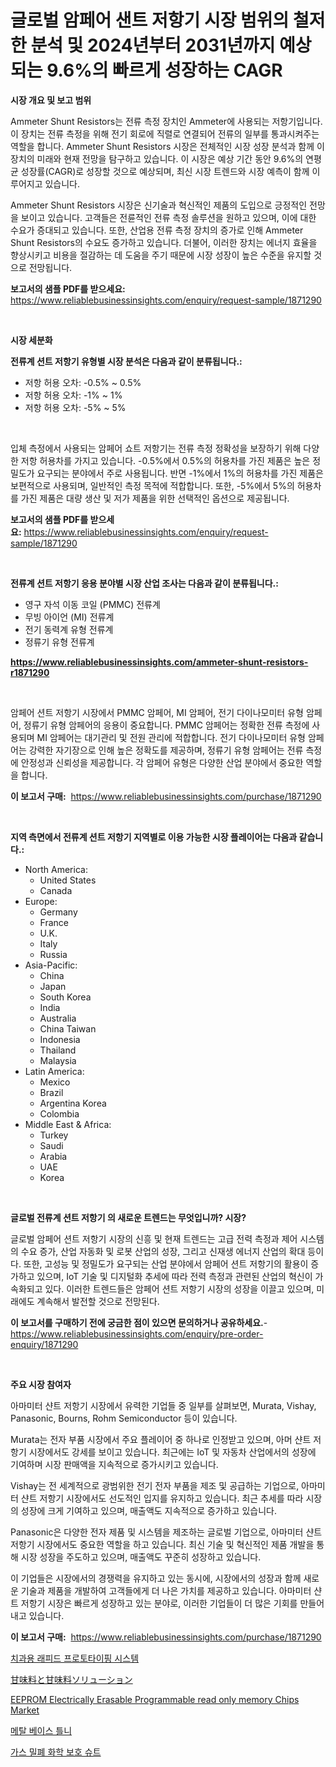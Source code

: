 <p><h1>글로벌 암페어 샌트 저항기 시장 범위의 철저한 분석 및 2024년부터 2031년까지 예상되는 9.6%의 빠르게 성장하는 CAGR</h1></p><p><strong>시장 개요 및 보고 범위</strong></p>
<p><p>Ammeter Shunt Resistors는 전류 측정 장치인 Ammeter에 사용되는 저항기입니다. 이 장치는 전류 측정을 위해 전기 회로에 직렬로 연결되어 전류의 일부를 통과시켜주는 역할을 합니다. Ammeter Shunt Resistors 시장은 전체적인 시장 성장 분석과 함께 이 장치의 미래와 현재 전망을 탐구하고 있습니다. 이 시장은 예상 기간 동안 9.6%의 연평균 성장률(CAGR)로 성장할 것으로 예상되며, 최신 시장 트렌드와 시장 예측이 함께 이루어지고 있습니다.</p><p>Ammeter Shunt Resistors 시장은 신기술과 혁신적인 제품의 도입으로 긍정적인 전망을 보이고 있습니다. 고객들은 전륜적인 전류 측정 솔루션을 원하고 있으며, 이에 대한 수요가 증대되고 있습니다. 또한, 산업용 전류 측정 장치의 증가로 인해 Ammeter Shunt Resistors의 수요도 증가하고 있습니다. 더불어, 이러한 장치는 에너지 효율을 향상시키고 비용을 절감하는 데 도움을 주기 때문에 시장 성장이 높은 수준을 유지할 것으로 전망됩니다.</p></p>
<p><strong>보고서의 샘플 PDF를 받으세요:</strong> <a href="https://www.reliablebusinessinsights.com/enquiry/request-sample/1871290">https://www.reliablebusinessinsights.com/enquiry/request-sample/1871290</a></p>
<p>&nbsp;</p>
<p><strong>시장 세분화</strong></p>
<p><strong>전류계 션트 저항기 유형별 시장 분석은 다음과 같이 분류됩니다.:</strong></p>
<p><ul><li>저항 허용 오차: -0.5% ~ 0.5%</li><li>저항 허용 오차: -1% ~ 1%</li><li>저항 허용 오차: -5% ~ 5%</li></ul></p>
<p>&nbsp;</p>
<p><p>입체 측정에서 사용되는 암페어 쇼트 저항기는 전류 측정 정확성을 보장하기 위해 다양한 저항 허용차를 가지고 있습니다. -0.5%에서 0.5%의 허용차를 가진 제품은 높은 정밀도가 요구되는 분야에서 주로 사용됩니다. 반면 -1%에서 1%의 허용차를 가진 제품은 보편적으로 사용되며, 일반적인 측정 목적에 적합합니다. 또한, -5%에서 5%의 허용차를 가진 제품은 대량 생산 및 저가 제품을 위한 선택적인 옵션으로 제공됩니다.</p></p>
<p><strong>보고서의 샘플 PDF를 받으세요:</strong>&nbsp;<a href="https://www.reliablebusinessinsights.com/enquiry/request-sample/1871290">https://www.reliablebusinessinsights.com/enquiry/request-sample/1871290</a></p>
<p>&nbsp;</p>
<p><strong> 전류계 션트 저항기 응용 분야별 시장 산업 조사는 다음과 같이 분류됩니다.:</strong></p>
<p><ul><li>영구 자석 이동 코일 (PMMC) 전류계</li><li>무빙 아이언 (MI) 전류계</li><li>전기 동력계 유형 전류계</li><li>정류기 유형 전류계</li></ul></p>
<p><strong><a href="https://www.reliablebusinessinsights.com/ammeter-shunt-resistors-r1871290">https://www.reliablebusinessinsights.com/ammeter-shunt-resistors-r1871290</a></strong></p>
<p>&nbsp;</p>
<p><p>암페어 션트 저항기 시장에서 PMMC 암페어, MI 암페어, 전기 다이나모미터 유형 암페어, 정류기 유형 암페어의 응용이 중요합니다. PMMC 암페어는 정확한 전류 측정에 사용되며 MI 암페어는 대기관리 및 전원 관리에 적합합니다. 전기 다이나모미터 유형 암페어는 강력한 자기장으로 인해 높은 정확도를 제공하며, 정류기 유형 암페어는 전류 측정에 안정성과 신뢰성을 제공합니다. 각 암페어 유형은 다양한 산업 분야에서 중요한 역할을 합니다.</p></p>
<p><strong>이 보고서 구매:</strong>&nbsp; <a href="https://www.reliablebusinessinsights.com/purchase/1871290">https://www.reliablebusinessinsights.com/purchase/1871290</a></p>
<p>&nbsp;</p>
<p><strong>지역 측면에서 전류계 션트 저항기 지역별로 이용 가능한 시장 플레이어는 다음과 같습니다.:</strong></p>
<p><ul>
    <li>
        North America:
        <ul>
            <li>United States</li>
            <li>Canada</li>
        </ul>
    </li>
    <li>
        Europe:
        <ul>
            <li>Germany</li>
            <li>France</li>
            <li>U.K.</li>
            <li>Italy</li>
            <li>Russia</li>
        </ul>
    </li>
    <li>
        Asia-Pacific:
        <ul>
            <li>China</li>
            <li>Japan</li>
            <li>South Korea</li>
            <li>India</li>
            <li>Australia</li>
            <li>China Taiwan</li>
            <li>Indonesia</li>
            <li>Thailand</li>
            <li>Malaysia</li>
        </ul>
    </li>
    <li>
        Latin America:
        <ul>
            <li>Mexico</li>
            <li>Brazil</li>
            <li>Argentina Korea</li>
            <li>Colombia</li>
        </ul>
    </li>
    <li>
        Middle East & Africa:
        <ul>
            <li>Turkey</li>
            <li>Saudi</li>
            <li>Arabia</li>
            <li>UAE</li>
            <li>Korea</li>
        </ul>
    </li>
    </ul></p>
<p>&nbsp;</p>
<p><strong>글로벌 전류계 션트 저항기 의 새로운 트렌드는 무엇입니까? 시장?</strong></p>
<p><p>글로벌 암페어 션트 저항기 시장의 신흥 및 현재 트렌드는 고급 전력 측정과 제어 시스템의 수요 증가, 산업 자동화 및 로봇 산업의 성장, 그리고 신재생 에너지 산업의 확대 등이다. 또한, 고성능 및 정밀도가 요구되는 산업 분야에서 암페어 션트 저항기의 활용이 증가하고 있으며, IoT 기술 및 디지털화 추세에 따라 전력 측정과 관련된 산업의 혁신이 가속화되고 있다. 이러한 트렌드들은 암페어 션트 저항기 시장의 성장을 이끌고 있으며, 미래에도 계속해서 발전할 것으로 전망된다.</p></p>
<p><strong>이 보고서를 구매하기 전에 궁금한 점이 있으면 문의하거나 공유하세요.</strong>- <a href="https://www.reliablebusinessinsights.com/enquiry/pre-order-enquiry/1871290">https://www.reliablebusinessinsights.com/enquiry/pre-order-enquiry/1871290</a></p>
<p>&nbsp;</p>
<p><strong>주요 시장 참여자</strong></p>
<p><p>아마미터 샨트 저항기 시장에서 유력한 기업들 중 일부를 살펴보면, Murata, Vishay, Panasonic, Bourns, Rohm Semiconductor 등이 있습니다.</p><p>Murata는 전자 부품 시장에서 주요 플레이어 중 하나로 인정받고 있으며, 아머 샨트 저항기 시장에서도 강세를 보이고 있습니다. 최근에는 IoT 및 자동차 산업에서의 성장에 기여하며 시장 판매액을 지속적으로 증가시키고 있습니다.</p><p>Vishay는 전 세계적으로 광범위한 전기 전자 부품을 제조 및 공급하는 기업으로, 아마미터 샨트 저항기 시장에서도 선도적인 입지를 유지하고 있습니다. 최근 추세를 따라 시장의 성장에 크게 기여하고 있으며, 매출액도 지속적으로 증가하고 있습니다.</p><p>Panasonic은 다양한 전자 제품 및 시스템을 제조하는 글로벌 기업으로, 아마미터 샨트 저항기 시장에서도 중요한 역할을 하고 있습니다. 최신 기술 및 혁신적인 제품 개발을 통해 시장 성장을 주도하고 있으며, 매출액도 꾸준히 성장하고 있습니다.</p><p>이 기업들은 시장에서의 경쟁력을 유지하고 있는 동시에, 시장에서의 성장과 함께 새로운 기술과 제품을 개발하여 고객들에게 더 나은 가치를 제공하고 있습니다. 아마미터 샨트 저항기 시장은 빠르게 성장하고 있는 분야로, 이러한 기업들이 더 많은 기회를 만들어내고 있습니다.</p></p>
<p><strong>이 보고서 구매:</strong>&nbsp;&nbsp;<a href="https://www.reliablebusinessinsights.com/purchase/1871290">https://www.reliablebusinessinsights.com/purchase/1871290</a></p>
<p><p><a href="https://medium.com/@dessierohan2023/%EC%B9%98%EA%B3%BC-%EB%B9%A0%EB%A5%B8-%ED%94%84%EB%A1%9C%ED%86%A0%ED%83%80%EC%9E%85-%EC%8B%9C%EC%8A%A4%ED%85%9C-%EC%8B%9C%EC%9E%A5-%EB%B6%84%EC%84%9D-%EA%B8%80%EB%A1%9C%EB%B2%8C-%EC%82%B0%EC%97%85-%EC%A0%84%EB%A7%9D-%EB%B0%8F-%EC%98%88%EC%B8%A1-2024-2031-76dc1e2d2c75">치과용 래피드 프로토타이핑 시스템</a></p><p><a href="https://medium.com/@reyeshowell655/%E7%94%98%E5%91%B3%E6%96%99%E3%81%8A%E3%82%88%E3%81%B3%E7%94%98%E5%91%B3%E3%82%BD%E3%83%AA%E3%83%A5%E3%83%BC%E3%82%B7%E3%83%A7%E3%83%B3%E3%81%AE%E5%B8%82%E5%A0%B4%E3%83%AC%E3%83%9D%E3%83%BC%E3%83%88%E3%81%AF-%E3%81%93%E3%81%AE%E5%B8%82%E5%A0%B4%E3%81%AE%E6%9C%80%E6%96%B0%E3%81%AE%E3%83%88%E3%83%AC%E3%83%B3%E3%83%89%E3%81%A8%E6%88%90%E9%95%B7%E6%A9%9F%E4%BC%9A%E3%82%92%E6%98%8E%E3%82%89%E3%81%8B%E3%81%AB%E3%81%97%E3%81%BE%E3%81%99-130c72aa7e7b">甘味料と甘味料ソリューション</a></p><p><a href="https://issuu.com/reportprime-2/docs/eeprom-electrically-erasable-progra_8dc4cd485e7330">EEPROM Electrically Erasable Programmable read only memory Chips Market</a></p><p><a href="https://github.com/oajzkywllm460/Market-Research-Report-List-2/blob/main/5751089107021.md">메탈 베이스 틀니</a></p><p><a href="https://github.com/vsr06p4p49/Market-Research-Report-List-2/blob/main/6605938107022.md">가스 밀폐 화학 보호 슈트</a></p></p>